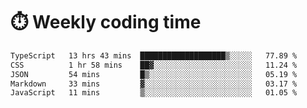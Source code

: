 
# :stopwatch: Weekly coding time
<!--START_SECTION:waka-->

```txt
TypeScript   13 hrs 43 mins  ███████████████████▒░░░░░   77.89 %
CSS          1 hr 58 mins    ██▓░░░░░░░░░░░░░░░░░░░░░░   11.24 %
JSON         54 mins         █▒░░░░░░░░░░░░░░░░░░░░░░░   05.19 %
Markdown     33 mins         ▓░░░░░░░░░░░░░░░░░░░░░░░░   03.17 %
JavaScript   11 mins         ▒░░░░░░░░░░░░░░░░░░░░░░░░   01.05 %
```

<!--END_SECTION:waka-->


<!-- <p> <img src="https://github-readme-stats.vercel.app/api?username=cozgerest&show_icons=true&hide_border=false" />  </p> -->

